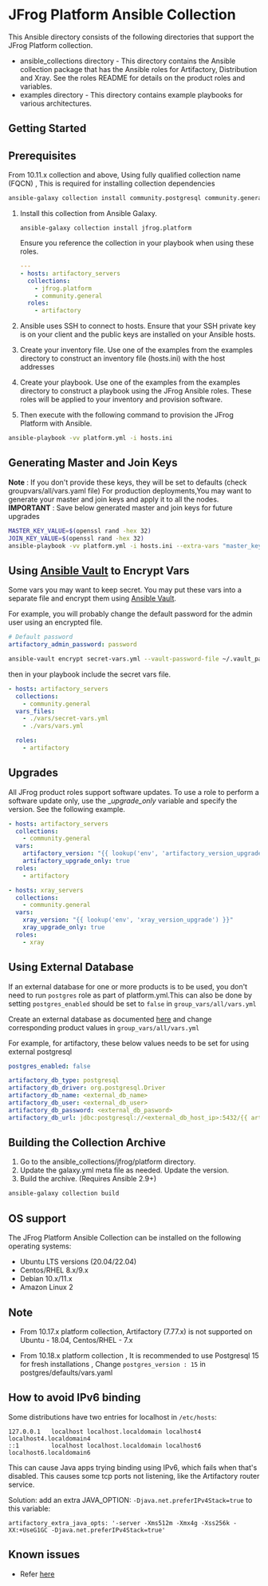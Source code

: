 # JFrog Platform Ansible Collection

This Ansible directory consists of the following directories that support the JFrog Platform collection.

 * ansible_collections directory - This directory contains the Ansible collection package that has the Ansible roles for Artifactory, Distribution and Xray. See the roles README for details on the product roles and variables.
 * examples directory - This directory contains example playbooks for various architectures.


 ## Getting Started

 ## Prerequisites
From 10.11.x collection and above, Using fully qualified collection name (FQCN) , This is required for installing collection dependencies

```bash
ansible-galaxy collection install community.postgresql community.general ansible.posix
```

 1. Install this collection from Ansible Galaxy.

    ```
    ansible-galaxy collection install jfrog.platform
    ```

    Ensure you reference the collection in your playbook when using these roles.

    ```yaml
    ---
    - hosts: artifactory_servers
      collections:
        - jfrog.platform
        - community.general
      roles:
        - artifactory

    ```

 2. Ansible uses SSH to connect to hosts. Ensure that your SSH private key is on your client and the public keys are installed on your Ansible hosts.

 3. Create your inventory file. Use one of the examples from the examples directory to construct an inventory file (hosts.ini) with the host addresses

 4. Create your playbook. Use one of the examples from the examples directory to construct a playbook using the JFrog Ansible roles. These roles will be applied to your inventory and provision software.

 5. Then execute with the following command to provision the JFrog Platform with Ansible.

```bash
ansible-playbook -vv platform.yml -i hosts.ini
```

## Generating Master and Join Keys
**Note** : If you don't provide these keys, they will be set to defaults (check groupvars/all/vars.yaml file)
For production deployments,You may want to generate your master and join keys and apply it to all the nodes.
**IMPORTANT** : Save below generated master and join keys for future upgrades

```bash
MASTER_KEY_VALUE=$(openssl rand -hex 32)
JOIN_KEY_VALUE=$(openssl rand -hex 32)
ansible-playbook -vv platform.yml -i hosts.ini --extra-vars "master_key=$MASTER_KEY_VALUE join_key=$JOIN_KEY_VALUE"
```

## Using [Ansible Vault](https://docs.ansible.com/ansible/latest/user_guide/vault.html) to Encrypt Vars
Some vars you may want to keep secret. You may put these vars into a separate file and encrypt them using [Ansible Vault](https://docs.ansible.com/ansible/latest/user_guide/vault.html).

For example, you will probably change the default password for the admin user using an encrypted file.

```yaml
# Default password
artifactory_admin_password: password
```


```bash
ansible-vault encrypt secret-vars.yml --vault-password-file ~/.vault_pass.txt
```

then in your playbook include the secret vars file.

```yaml
- hosts: artifactory_servers
  collections:
    - community.general
  vars_files:
    - ./vars/secret-vars.yml
    - ./vars/vars.yml

  roles:
    - artifactory
```

## Upgrades
All JFrog product roles support software updates. To use a role to perform a software update only, use the _<product>_upgrade_only_ variable and specify the version. See the following example.

```yaml
- hosts: artifactory_servers
  collections:
    - community.general
  vars:
    artifactory_version: "{{ lookup('env', 'artifactory_version_upgrade') }}"
    artifactory_upgrade_only: true
  roles:
    - artifactory

- hosts: xray_servers
  collections:
    - community.general
  vars:
    xray_version: "{{ lookup('env', 'xray_version_upgrade') }}"
    xray_upgrade_only: true
  roles:
    - xray
```

## Using External Database
If an external database for one or more products is to be used, you don't need to run `postgres` role as part of platform.yml.This can also be done by setting  `postgres_enabled` should be set to `false` in `group_vars/all/vars.yml`

Create an external database as documented [here](https://www.jfrog.com/confluence/display/JFROG/PostgreSQL#PostgreSQL-CreatingtheArtifactoryPostgreSQLDatabase) and change corresponding product values in `group_vars/all/vars.yml`

For example, for artifactory, these below values needs to be set for using external postgresql

```yaml
postgres_enabled: false

artifactory_db_type: postgresql
artifactory_db_driver: org.postgresql.Driver
artifactory_db_name: <external_db_name>
artifactory_db_user: <external_db_user>
artifactory_db_password: <external_db_pasword>
artifactory_db_url: jdbc:postgresql://<external_db_host_ip>:5432/{{ artifactory_db_name }}

```

## Building the Collection Archive
1. Go to the ansible_collections/jfrog/platform directory.
2. Update the galaxy.yml meta file as needed. Update the version.
3. Build the archive. (Requires Ansible 2.9+)
```bash
ansible-galaxy collection build
```

## OS support
The JFrog Platform Ansible Collection can be installed on the following operating systems:

* Ubuntu LTS versions (20.04/22.04)
* Centos/RHEL 8.x/9.x
* Debian 10.x/11.x
* Amazon Linux 2

## Note

* From 10.17.x platform collection, Artifactory (7.77.x) is not supported on Ubuntu - 18.04, Centos/RHEL - 7.x

* From 10.18.x platform collection , It is recommended to use Postgresql 15 for fresh installations , Change `postgres_version : 15` in postgres/defaults/vars.yaml

## How to avoid IPv6 binding

Some distributions have two entries for localhost in `/etc/hosts`:

```
127.0.0.1   localhost localhost.localdomain localhost4 localhost4.localdomain4
::1         localhost localhost.localdomain localhost6 localhost6.localdomain6
```

This can cause Java apps trying binding using IPv6, which fails when that's disabled. This causes some tcp ports not listening, like the Artifactory router service.

Solution: add an extra JAVA_OPTION: `-Djava.net.preferIPv4Stack=true` to this variable:

```
artifactory_extra_java_opts: '-server -Xms512m -Xmx4g -Xss256k -XX:+UseG1GC -Djava.net.preferIPv4Stack=true'
```

## Known issues
* Refer [here](https://github.com/jfrog/JFrog-Cloud-Installers/issues?q=is%3Aopen+is%3Aissue+label%3AAnsible)